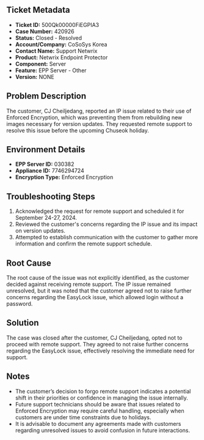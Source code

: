 ## Ticket Metadata
- **Ticket ID:** 500Qk00000FiEGPIA3
- **Case Number:** 420926
- **Status:** Closed - Resolved
- **Account/Company:** CoSoSys Korea
- **Contact Name:** Support Netwrix
- **Product:** Netwrix Endpoint Protector
- **Component:** Server
- **Feature:** EPP Server - Other
- **Version:** NONE

## Problem Description
The customer, CJ Cheiljedang, reported an IP issue related to their use of Enforced Encryption, which was preventing them from rebuilding new images necessary for version updates. They requested remote support to resolve this issue before the upcoming Chuseok holiday.

## Environment Details
- **EPP Server ID:** 030382
- **Appliance ID:** 7746294724
- **Encryption Type:** Enforced Encryption

## Troubleshooting Steps
1. Acknowledged the request for remote support and scheduled it for September 24-27, 2024.
2. Reviewed the customer's concerns regarding the IP issue and its impact on version updates.
3. Attempted to establish communication with the customer to gather more information and confirm the remote support schedule.

## Root Cause
The root cause of the issue was not explicitly identified, as the customer decided against receiving remote support. The IP issue remained unresolved, but it was noted that the customer agreed not to raise further concerns regarding the EasyLock issue, which allowed login without a password.

## Solution
The case was closed after the customer, CJ Cheiljedang, opted not to proceed with remote support. They agreed to not raise further concerns regarding the EasyLock issue, effectively resolving the immediate need for support.

## Notes
- The customer’s decision to forgo remote support indicates a potential shift in their priorities or confidence in managing the issue internally.
- Future support technicians should be aware that issues related to Enforced Encryption may require careful handling, especially when customers are under time constraints due to holidays.
- It is advisable to document any agreements made with customers regarding unresolved issues to avoid confusion in future interactions.